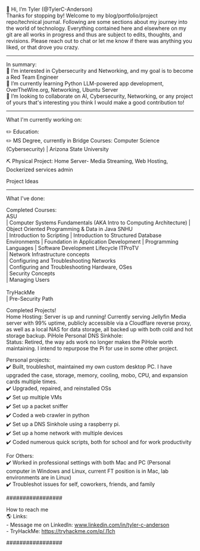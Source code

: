  👋 Hi, I’m Tyler (@TylerC-Anderson)<br>
Thanks for stopping by! Welcome to my blog/portfolio/project repo/technical journal. Following are some sections about my journey into the world of technology. Everything contained here and elsewhere on my git are all works in progress and thus are subject to edits, thoughts, and revisions. Please reach out to chat or let me know if there was anything you liked, or that drove you crazy.


---

In summary:<br>
👀 I’m interested in Cybersecurity and Networking, and my goal is to become a Red Team Engineer<br>
🌱 I’m currently learning Python LLM-powered app development, OverTheWire.org, Networking, Ubuntu Server <br>
🤝 I’m looking to collaborate on AI, Cybersecurity, Networking, or any project of yours that's interesting you think I would make a good contribution to!

---

What I'm currently working on:

✏️ Education:<br>
✏️ MS Degree, currently in Bridge Courses: Computer Science (Cybersecurity) | Arizona State University

⛏️ Physical Project:   Home Server- Media Streaming, Web Hosting, Dockerized services admin


Project Ideas

---

What I've done:<br>

Completed Courses:<br>
  ASU <br>
        | Computer Systems Fundamentals (AKA Intro to Computing Architecture)
        | Object Oriented Programming & Data in Java
  SNHU <br>
        | Introduction to Scripting
        | Introduction to Structured Database Environments
        | Foundation in Application Development
        | Programming Languages
        | Software Development Lifecycle
  ITProTV <br>
        | Network Infrastructure concepts<br>
        | Configuring and Troubleshooting Networks<br>
        | Configuring and Troubleshooting Hardware, OSes<br>
        | Security Concepts<br>
        | Managing Users<br><br>
  TryHackMe<br>
        | Pre-Security Path<br>

Completed Projects!<br>
 Home Hosting: Server is up and running! Currently serving Jellyfin Media server with 99% uptime, publicly accessible via a Cloudflare reverse proxy, as well as a local NAS for data storage, all backed up with both cold and hot storage backup.
 PiHole Personal DNS Sinkhole:<br>
         Status: Retired, the way ads work no longer makes the PiHole worth maintaining. I intend to repurpose the Pi for use in some other project.

Personal projects:<br>
✔️ Built, troubleshot, maintained my own custom desktop PC. I have upgraded the case, storage, memory, cooling, mobo, CPU, and expansion cards multiple times.<br>
✔️ Upgraded, repaired, and reinstalled OSs<br>
✔️ Set up multiple VMs<br>
✔️ Set up a packet sniffer<br>
✔️ Coded a web crawler in python<br>
✔️ Set up a DNS Sinkhole using a raspberry pi.<br>
✔️ Set up a home network with multiple devices<br>
✔️ Coded numerous quick scripts, both for school and for work productivity<br>

For Others:<br>
✔️ Worked in professional settings with both Mac and PC (Personal computer in Windows and Linux, current FT position is in Mac, lab environments are in Linux)<br>
✔️ Troubleshot issues for self, coworkers, friends, and family<br>

#################

 How to reach me <br>
🌎 Links: <br>
    - Message me on LinkedIn: www.linkedin.com/in/tyler-c-anderson<br>
    - TryHackMe: https://tryhackme.com/p/.l1ch<br>

#################


<!---
TylerC-Anderson/TylerC-Anderson is a ✨ special ✨ repository because its `README.md` (this file) appears on your GitHub profile.
You can click the Preview link to take a look at your changes.
--->
